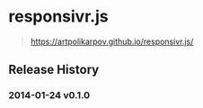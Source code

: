 # responsivr.js


> https://artpolikarpov.github.io/responsivr.js/

## Release History
### 2014-01-24 v0.1.0
